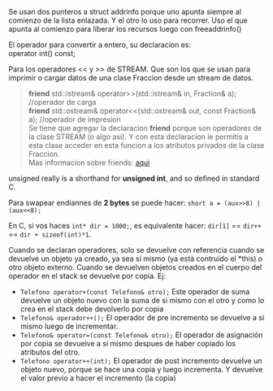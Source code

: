 Se usan dos punteros a struct addrinfo porque uno apunta siempre al comienzo de la lista enlazada. Y el otro lo uso para recorrer.
Uso el que apunta al comienzo para liberar los recursos luego con freeaddrinfo()

El operador para convertir a entero, su declaracion es:   
			operator int() const; 

Para los operadores << y >> de STREAM. Que son los que se usan para imprimir o cargar datos de una clase Fraccion desde un stream de datos.  
> **friend** std::istream& operator>>(std::istream& in, Fraction& a); //operador de carga   
> **friend** std::ostream& operator<<(std::ostream& out, const Fraction& a); //operador de impresion   
Se tiene que agregar la declaracion **friend** porque son operadores de la clase STREAM (o algo así). Y con esta declaracion le permitís a 
esta clase acceder en esta funcion a los atributos privados de la clase Fraccion.  
Mas informacion sobre friends: [aqui](https://en.cppreference.com/w/cpp/language/friend)  



unsigned really is a shorthand for **unsigned int**, and so defined in standard C.

Para swapear endiannes de **2 bytes** se puede hacer: `short a = (aux>>8) | (aux<<8);`

En C, si vos haces `int* dir = 1000;`, es equivalente hacer: `dir[1]` == `dir++` == `dir + sizeof(int)*1`.

Cuando se declaran operadores, solo se devuelve con referencia cuando se devuelve un objeto ya creado, ya sea sí mismo (ya está contruido el \*this) o otro objeto externo. Cuando se devuelven objetos creados en el cuerpo del operador en el stack se devuelve por copia.
Ej:
 - `Telefono operator+(const Telefono& otro);` Este operador de suma devuelve un objeto nuevo con la suma de si mismo con el otro y como lo crea en el stack debe devolverlo por copia   
 - `Telefono& operador++();` El operador de pre incremento se devuelve a sí mismo luego de incrementar.  
 - `Telefono& operator=(const Telefono& otro);` El operador de asignación por copia se devuelve a sí mismo despues de haber copiado los atributos del otro.  
 - `Telefono operator++(int);` El operador de post incremento devuelve un objeto nuevo, porque se hace una copia y luego incrementa. Y devuelve el valor previo a hacer el incremento (la copia)  